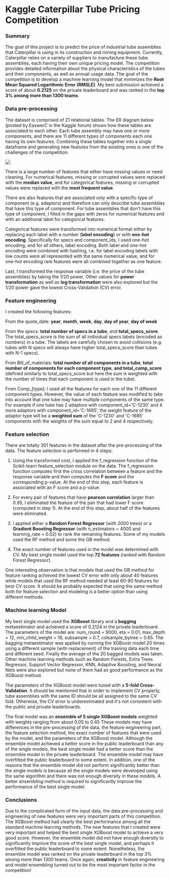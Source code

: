 # **Kaggle Caterpillar Tube Pricing Competition**

### **Summary**

The goal of this project is to predict the price of industrial tube assemblies that Caterpillar is using in its construction and mining equipment. Currently, Caterpillar relies on a variety of suppliers to manufacture these tube assemblies, each having their own unique pricing model. The competition provides detailed information about the physical characteristics of the tubes and their components, as well as annual usage data. The goal of the competition is to develop a machine learning model that minimizes the **Root Mean Squared Logarithmic Error (RMSLE)**. My best submission achieved a score of about **0.2125** on the private leaderboard and was ranked in the **top 3% among more than 1300 teams**.

### **Data pre-processing**

The dataset is comprised of 21 relational tables. The ER diagram below (posted by EaswerC in the Kaggle forum) shows how these tables are associated to each other. Each tube assembly may have one or more components, and there are 11 different types of components each one having its own features. Combining these tables together into a single dataframe and generating new features from the existing ones is one of the challenges of the competition.

 ![](https://kaggle2.blob.core.windows.net/forum-message-attachments/83029/2665/CAT_ER.png?sv=2012-02-12&se=2015-09-09T20%3A22%3A23Z&sr=b&sp=r&sig=cz1jf4%2Fv93MSxLEANFN9pYKdhyg%2FaV9O8%2BPk%2BPpIAOo%3D)

There is a large number of features that either have missing values or need cleaning. For numerical features, missing or corrupted values were replaced with the **median value**, and for categorical features, missing or corrupted values were replaced with the **most frequent value**.

There are also features that are associated only with a specific type of component (e.g. adaptors) and therefore can only describe tube assemblies that have this type of component. For tube assemblies that don't have this type of component, I filled in the gaps with zeros for numerical features and with an additional label for categorical features. 

Categorical features were transformed into numerical format either by replacing each label with a number (**label encoding**) or with **one-hot encoding**. Specifically for specs and component_ids, I used one-hot encoding, and for all others, label encoding. Both label and one-hot encoding were combined with hashing, i.e. for label encoding labels with low counts were all represented with the same numerical value, and for one-hot encoding rare features were all combined together as one feature.

Last, I transformed the response variable (i.e. the price of the tube assemblies) by taking the 1/20 power. Other values for **power transformation** as well as **log transformation** were also explored but the 1/20 power gave the lowest Cross-Validation (CV) error.

### **Feature engineering**

I created the following features:

From the quote_date: **year**, **month**, **week**, **day**, **day of year**, **day of week**

From the specs: **total number of specs in a tube**, and **total_specs_score**. The total_specs_score is the sum of all individual specs labels (encoded as numbers) in a tube. The labels are carefully chosen to avoid collisions (e.g. tubes with N specs will always have higher total_specs_score than tubes with N-1 specs).  

From Bill_of_materials: **total number of all components in a tube**, **total number of components for each component type**, **and total_comp_score** (defined similarly to total_specs_score but here the sum is weighted with the number of times that each component is used in the tube). 

From Comp_[type]: I used all the features for each one of the 11 different component types. However, the value of each feature was modified to take into account that one tube may have multiple components of the same type. For example if one tube has 2 adaptors with component_id='C-1230' and 4 more adaptors with component_id='C-1695', the weight feature of the adaptor type will be a **weighted sum** of the 'C-1230' and 'C-1695' components with the weights of the sum equal to 2 and 4 respectively.

### **Feature selection**

There are totally 301 features in the dataset after the pre-processing of the data. The feature selection is performed in 4 steps:

1. Using the transformed cost, I applied the f_regression function of the Scikit-learn feature_selection module on the data. The f_regression function computes first the cross correlation between a feature and the response variable and then computes the **F score** and the corresponding p-value. At the end of this step, each feature is associated with an F score and a p-value.

2. For every pair of features that have **pearson correlation** larger than 0.95, I eliminated the feature of the pair that had lower F score (computed in step 1). At the end of this step, about half of the features were eliminated.

3. I applied either a **Random Forest Regressor** (with 2000 trees) or a **Gradient Boosting Regressor** (with n_estimators = 4000 and learning_rate = 0.02) to rank the remaining features. Some of my models used the RF method and some the GB method.

4. The exact number of features used in the model was determined with CV. My best single model used the top **72 features** (ranked with Random Forest Regressor).

One interesting observation is that models that used the GB method for feature ranking achieved the lowest CV error with only about 40 features while models that used the RF method needed at least 60-80 features for best CV score. It should be probably expected that using the same method both for feature selection and modeling is a better option than using different methods.

### **Machine learning Model**

My best single model used the **XGBoost** library and a **bagging** metaestimator and achieved a score of 0.2124 in the private leaderboard. The parameters of the model are: num_round = 9000, eta = 0.01, max_depth = 12, min_child_weight = 18, subsample = 0.7, colsample_bytree = 0.65. The bagging metaestimator was applied by running the XGBoost model 20 times using a different sample (with replacement) of the training  data each time and different seed. Finally the average of the 20 bagged models was taken. Other machine learning methods such as Random Forests, Extra Trees Regressor, Support Vector Regressor, KNN, Adaptive Boosting, and Neural Nets were also explored but none of them had as good performance as the XGBoost method.

The parameters of the XGBoost model were tuned with a **5-fold Cross-Validation**. It should be mentioned that in order to implement CV properly, tube assemblies with the same ID should be all assigned to the same CV fold. Otherwise, the CV error is underestimated and it's not consistent with the public and private leaderboards.  

The final model was an **ensemble of 5 single XGBoost models** weighted with weights ranging from about 0.05 to 0.45 These models may have differences in the pre-processing of the data, the feature engineering part, the feature selection method, the exact number of features that were used by the model, and the parameters of the XGBoost model. Although the ensemble model achieved a better score in the public leaderboard than any of the single models, the best single model had a better score than the ensemble model in the private leaderboard. The ensemble model may have overfitted the public leaderboard to some extent. In addition, one of the reasons that the ensemble model did not perform significantly better than the single models is because all the single models were developed using the same algorithm and there was not enough diversity in these models. A better ensembling method is required to significantly improve the performance of the best single model.



### **Conclusions**

Due to the complicated form of the input data, the data pre-processing and engineering of new features were very important parts of this competition. The XGBoost method had clearly the best performance among all the standard machine learning methods. The new features that I created were very important and helped the best single XGBoost model to achieve a very good score. However, the ensemble model did not have enough diversity to significantly improve the score of the best single model, and perhaps it overfitted the public leaderboard to some extent. Nonetheless, the ensemble model was ranked on the private leaderboard in the top 3% among more than 1300 teams. Once again, **creativity** in feature engineering and model ensembling turned out to be the most important factor in the competition!

